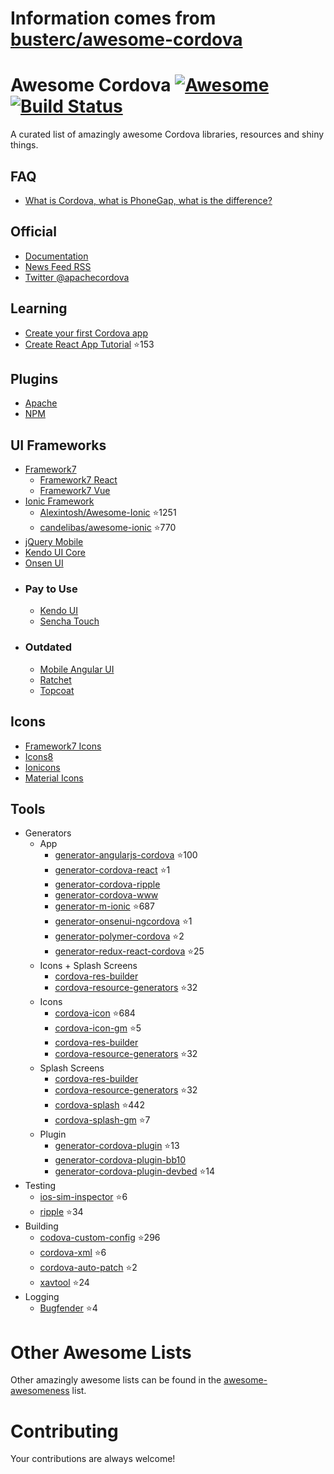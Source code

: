 # Information comes from [busterc/awesome-cordova](https://github.com/busterc/awesome-cordova)
# Awesome Cordova [![Awesome](https://cdn.rawgit.com/sindresorhus/awesome/d7305f38d29fed78fa85652e3a63e154dd8e8829/media/badge.svg)](https://github.com/sindresorhus/awesome) [![Build Status](https://travis-ci.org/busterc/awesome-cordova.svg?branch=master)](https://travis-ci.org/busterc/awesome-cordova)

A curated list of amazingly awesome Cordova libraries, resources and shiny things.

## FAQ

* [What is Cordova, what is PhoneGap, what is the difference?](https://blog.ionicframework.com/what-is-cordova-phonegap/)

## Official

* [Documentation](https://cordova.apache.org/docs/en/latest/)
* [News Feed RSS](https://cordova.apache.org/feed.xml)
* [Twitter @apachecordova](https://twitter.com/apachecordova)

## Learning

* [Create your first Cordova app](https://cordova.apache.org/docs/en/latest/guide/cli/index.html)
* [Create React App Tutorial](https://github.com/johnkmzhou/cordova-create-react-app) :star:153

## Plugins

* [Apache](https://cordova.apache.org/plugins/)
* [NPM](https://www.npmjs.com/search?q=cordova-plugin)

## UI Frameworks

* [Framework7](https://framework7.io)
  * [Framework7 React](https://framework7.io/react/)
  * [Framework7 Vue](https://framework7.io/vue/)
* [Ionic Framework](https://ionicframework.com/)
  * [Alexintosh/Awesome-Ionic](https://github.com/Alexintosh/Awesome-Ionic) :star:1251
  * [candelibas/awesome-ionic](https://github.com/candelibas/awesome-ionic) :star:770
* [jQuery Mobile](https://jquerymobile.com/)
* [Kendo UI Core](https://www.telerik.com/kendo-ui/open-source-core)
* [Onsen UI](https://onsen.io/)
* ### Pay to Use
  * [Kendo UI](https://www.telerik.com/kendo-ui)
  * [Sencha Touch](https://www.sencha.com/products/touch/)
* ### Outdated
  * [Mobile Angular UI](http://mobileangularui.com/)
  * [Ratchet](http://goratchet.com/)
  * [Topcoat](http://topcoat.io/)

## Icons

* [Framework7 Icons](https://framework7.io/icons/)
* [Icons8](https://icons8.com/)
* [Ionicons](https://ionicons.com/)
* [Material Icons](https://material.io/resources/icons/)

## Tools

* Generators
  * App
    * [generator-angularjs-cordova](https://github.com/keshavos/generator-angularjs-cordova) :star:100
    * [generator-cordova-react](https://github.com/jackong/generator-cordova-react) :star:1
    * [generator-cordova-ripple](https://github.com/keunlee/generator-cordova-ripple)
    * [generator-cordova-www](https://github.com/busterc/generator-cordova-www)
    * [generator-m-ionic](https://github.com/mwaylabs/generator-m-ionic) :star:687
    * [generator-onsenui-ngcordova](https://github.com/healthonnet/generator-onsenui-ngcordova) :star:1
    * [generator-polymer-cordova](https://github.com/emoriarty/generator-polymer-cordova) :star:2
    * [generator-redux-react-cordova](https://github.com/zmeecer/generator-redux-react-cordova) :star:25
  * Icons + Splash Screens
    * [cordova-res-builder](https://github.com/mettbox/cordova-res-builder)
    * [cordova-resource-generators](https://github.com/busterc/cordova-resource-generators) :star:32
  * Icons
    * [cordova-icon](https://github.com/AlexDisler/cordova-icon) :star:684
    * [cordova-icon-gm](https://github.com/disusered/cordova-icon-gm) :star:5
    * [cordova-res-builder](https://github.com/mettbox/cordova-res-builder)
    * [cordova-resource-generators](https://github.com/busterc/cordova-resource-generators) :star:32
  * Splash Screens
    * [cordova-res-builder](https://github.com/mettbox/cordova-res-builder)
    * [cordova-resource-generators](https://github.com/busterc/cordova-resource-generators) :star:32
    * [cordova-splash](https://github.com/AlexDisler/cordova-splash) :star:442
    * [cordova-splash-gm](https://github.com/disusered/cordova-splash-gm) :star:7
  * Plugin
    * [generator-cordova-plugin](https://github.com/lholmquist/generator-cordova-plugin) :star:13
    * [generator-cordova-plugin-bb10](https://github.com/blackberry/generator-cordova-plugin-bb10)
    * [generator-cordova-plugin-devbed](https://github.com/sony/generator-cordova-plugin-devbed) :star:14
* Testing
  * [ios-sim-inspector](https://github.com/busterc/profiles/blob/master/osx/sources/ios-sim-inspector) :star:6
  * [ripple](https://github.com/ripple-emulator/ripple) :star:34
* Building
  * [codova-custom-config](https://github.com/dpa99c/cordova-custom-config) :star:296
  * [cordova-xml](https://github.com/mifi/cordova-xml) :star:6
  * [cordova-auto-patch](https://github.com/alexshevch/cordova-auto-patch) :star:2
  * [xavtool](https://github.com/gabrielrobert/xavtool) :star:24
* Logging
  * [Bugfender](https://github.com/bugfender/cordova-plugin-bugfender) :star:4

# Other Awesome Lists

Other amazingly awesome lists can be found in the [awesome-awesomeness](https://github.com/bayandin/awesome-awesomeness) list.

# Contributing

Your contributions are always welcome!

